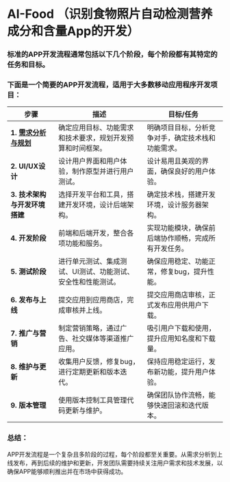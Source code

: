 # AI-Food （识别食物照片自动检测营养成分和含量App的开发）

### 标准的APP开发流程通常包括以下几个阶段，每个阶段都有其特定的任务和目标。
### 下面是一个简要的APP开发流程，适用于大多数移动应用程序开发项目：

| 步骤              | 描述                                                         | 目标/任务                                               |
|-------------------|------------------------------------------------------------|-------------------------------------------------------|
| **1. [需求分析与规划](需求分析与规划.md)**  | 确定应用目标、功能需求和技术要求，规划开发预算和时间框架。 | 明确项目目标，分析竞争对手，确定技术栈和功能需求。 |
| **2. UI/UX设计**     | 设计用户界面和用户体验，制作原型并进行用户测试。               | 设计易用且美观的界面，确保良好的用户体验。            |
| **3. 技术架构与开发环境搭建** | 选择开发平台和工具，搭建开发环境，设计后端架构。             | 确定技术栈，搭建开发环境，设计服务器架构。            |
| **4. 开发阶段**      | 前端和后端开发，整合各项功能和服务。                           | 实现功能模块，确保前后端协作顺畅，完成所有开发任务。  |
| **5. 测试阶段**      | 进行单元测试、集成测试、UI测试、功能测试、安全性和性能测试。    | 确保应用稳定、功能正常，修复bug，提升性能。            |
| **6. 发布与上线**    | 提交应用到应用商店，完成审核并上线。                           | 提交应用商店审核，正式发布应用供用户下载。            |
| **7. 推广与营销**    | 制定营销策略，通过广告、社交媒体等渠道推广应用。                | 吸引用户下载和使用，提升应用知名度和下载量。          |
| **8. 维护与更新**    | 收集用户反馈，修复bug，进行定期更新和版本迭代。                 | 保持应用稳定运行，发布新功能，提升用户体验。          |
| **9. 版本管理**      | 使用版本控制工具管理代码更新与维护。                           | 确保团队协作流畅，能够快速回滚和迭代版本。             |

### 总结：
APP开发流程是一个复杂且多阶段的过程，每个阶段都至关重要。从需求分析到上线发布，再到后续的维护和更新，开发团队需要持续关注用户需求和技术发展，以确保APP能够顺利推出并在市场中获得成功。
